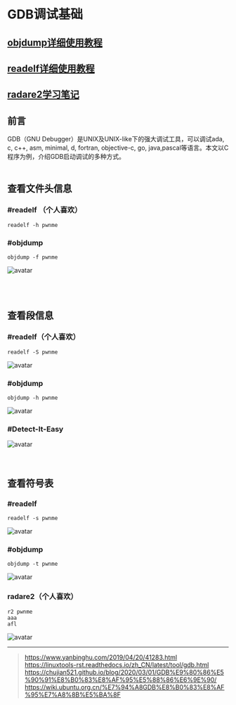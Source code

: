 # GDB调试基础  
## [objdump详细使用教程](./objdump/readme.md)  
## [readelf详细使用教程](./readelf/readme.md)  
## [radare2学习笔记](./radre2/readme.md)  
## 前言
GDB（GNU Debugger）是UNIX及UNIX-like下的强大调试工具，可以调试ada, c, c++, asm, minimal, d, fortran, objective-c, go, java,pascal等语言。本文以C程序为例，介绍GDB启动调试的多种方式。
<br/>
<br/>

## 查看文件头信息
### #readelf （个人喜欢）
```
readelf -h pwnme
```
### #objdump
```
objdump -f pwnme
```
![avatar](.assets/1.png)  

<br/>
<br/>

## 查看段信息

### #readelf（个人喜欢）
```
readelf -S pwnme
```
![avatar](.assets/2.png)  
### #objdump
```
objdump -h pwnme
```
![avatar](.assets/3.png)  
### #Detect-It-Easy
![avatar](.assets/4.png)  
<br/>
<br/>

## 查看符号表

### #readelf
```
readelf -s pwnme
```
![avatar](.assets/5.png)  
### #objdump
```
objdump -t pwnme
```
![avatar](.assets/5.png)  

### radare2（个人喜欢）
```
r2 pwnme
aaa
afl
```
![avatar](.assets/6.png)  

---
> https://www.yanbinghu.com/2019/04/20/41283.html  
> https://linuxtools-rst.readthedocs.io/zh_CN/latest/tool/gdb.html  
> https://chujian521.github.io/blog/2020/03/01/GDB%E9%80%86%E5%90%91%E8%B0%83%E8%AF%95%E5%88%86%E6%9E%90/  
> https://wiki.ubuntu.org.cn/%E7%94%A8GDB%E8%B0%83%E8%AF%95%E7%A8%8B%E5%BA%8F  
